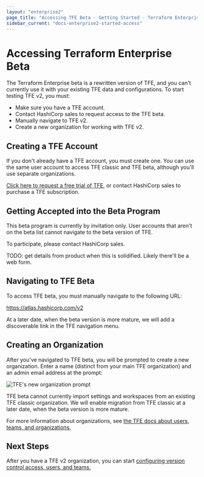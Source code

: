 ```yaml
---
layout: "enterprise2"
page_title: "Accessing TFE Beta - Getting Started - Terraform Enterprise Beta"
sidebar_current: "docs-enterprise2-started-access"
---
```


# Accessing Terraform Enterprise Beta

The Terraform Enterprise beta is a rewritten version of TFE, and you can't currently use it with your existing TFE data and configurations. To start testing TFE v2, you must:

- Make sure you have a TFE account.
- Contact HashiCorp sales to request access to the TFE beta.
- Manually navigate to TFE v2.
- Create a new organization for working with TFE v2.

## Creating a TFE Account

If you don't already have a TFE account, you must create one. You can use the same user account to access TFE classic and TFE beta, although you'll use separate organizations.

[Click here to request a free trial of TFE][signup], or contact HashiCorp sales to purchase a TFE subscription.

[signup]: https://www.hashicorp.com/products/terraform/?utm_source=oss&utm_medium=header-nav&utm_campaign=terraform&_ga=2.40850658.1512399790.1504740058-931972891.1498668200#terraform-contact-form

## Getting Accepted into the Beta Program

This beta program is currently by invitation only. User accounts that aren't on the beta list cannot navigate to the beta version of TFE.

To participate, please contact HashiCorp sales.

TODO: get details from product when this is solidified. Likely there'll be a web form.


## Navigating to TFE Beta

To access TFE beta, you must manually navigate to the following URL:

<https://atlas.hashicorp.com/v2>

At a later date, when the beta version is more mature, we will add a discoverable link in the TFE navigation menu.

## Creating an Organization

After you've navigated to TFE beta, you will be prompted to create a new organization. Enter a name (distinct from your main TFE organization) and an admin email address at the prompt:

![TFE's new organization prompt](./images/new_organization.png)

TFE beta cannot currently import settings and workspaces from an existing TFE classic organization. We will enable migration from TFE classic at a later date, when the beta version is more mature.

For more information about organizations, see [the TFE docs about users, teams, and organizations.](TODO)

## Next Steps

After you have a TFE v2 organization, you can start [configuring version control access, users, and teams.](./TODO)

